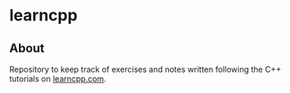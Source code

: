 # learncpp

## About
Repository to keep track of exercises and notes written following the C++ tutorials on [learncpp.com](https://www.learncpp.com/).
